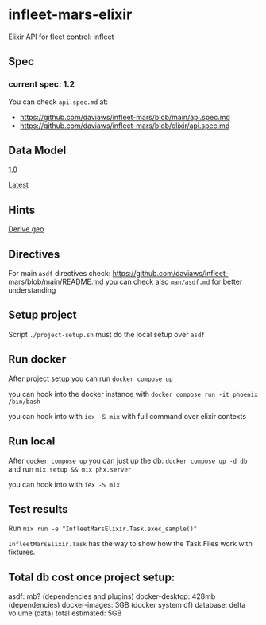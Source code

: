 # infleet-mars-elixir
Elixir API for fleet control: infleet

## Spec

### current spec: 1.2

You can check `api.spec.md` at:
* https://github.com/daviaws/infleet-mars/blob/main/api.spec.md
* https://github.com/daviaws/infleet-mars/blob/elixir/api.spec.md

## Data Model

[1.0](https://app.diagrams.net/?rev=0BxgOLdRDrFk4aGpmTUlmTGlFdS9lMVZuNEdsS3BGL3M4dGR3PQ&chrome=0&nav=1&layers=1&edit=_blank&page=-1#G1mC3ti7MyesuD3f4gqD4PKRRjk3Zdn1OJ)

[Latest](https://app.diagrams.net/#G1mC3ti7MyesuD3f4gqD4PKRRjk3Zdn1OJ)

## Hints

[Derive geo](https://github.com/bryanjos/geo)

## Directives
For main `asdf` directives check: https://github.com/daviaws/infleet-mars/blob/main/README.md
  you can check also `man/asdf.md` for better understanding

## Setup project
Script `./project-setup.sh` must do the local setup over `asdf`

## Run docker
After project setup you can run `docker compose up`
  
  you can hook into the docker instance with `docker compose run -it phoenix /bin/bash`

  you can hook into with `iex -S mix` with full command over elixir contexts

## Run local
After `docker compose up` you can just up the db: `docker compose up -d db`
  and run `mix setup && mix phx.server`

  you can hook into with `iex -S mix`

## Test results
Run `mix run -e "InfleetMarsElixir.Task.exec_sample()"`

`InfleetMarsElixir.Task` has the way to show how the Task.Files work with fixtures.

## Total db cost once project setup:
asdf: mb? (dependencies and plugins)
docker-desktop: 428mb (dependencies)
docker-images: 3GB (docker system df)
database: delta volume (data)
total estimated: 5GB
